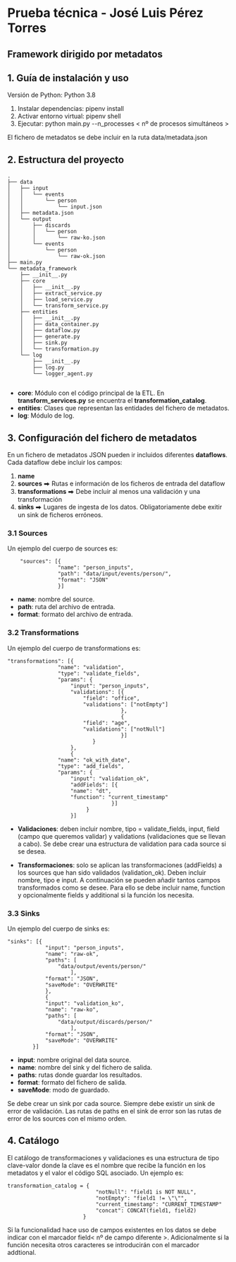 # Prueba técnica - José Luis Pérez Torres
## Framework dirigido por metadatos

## 1. Guía de instalación y uso
Versión de Python: Python 3.8

1. Instalar dependencias: pipenv install
2. Activar entorno virtual: pipenv shell
3. Ejecutar: python main.py --n_processes < nº de procesos simultáneos >

El fichero de metadatos se debe incluir en la ruta data/metadata.json

## 2. Estructura del proyecto

````text
.
├── data
│   ├── input
│   │   └── events
│   │       └── person
│   │           └── input.json
│   ├── metadata.json
│   └── output
│       ├── discards
│       │   └── person
│       │       └── raw-ko.json
│       └── events
│           └── person
│               └── raw-ok.json
├── main.py
└── metadata_framework
    ├── __init__.py
    ├── core
    │   ├── __init__.py
    │   ├── extract_service.py
    │   ├── load_service.py
    │   └── transform_service.py
    ├── entities
    │   ├── __init__.py
    │   ├── data_container.py
    │   ├── dataflow.py
    │   ├── generate.py
    │   ├── sink.py
    │   └── transformation.py
    └── log
        ├── __init__.py
        ├── log.py
        └── logger_agent.py


````
- **core**: Módulo con el código principal de la ETL. En **transform_services.py** se encuentra el **transformation_catalog**.
- **entities**: Clases que representan las entidades del fichero de metadatos.
- **log**: Módulo de log.
## 3. Configuración del fichero de metadatos

En un fichero de metadatos JSON pueden ir incluidos diferentes **dataflows**. Cada dataflow debe incluir los campos:

1. **name**
2. **sources** ⮕ Rutas e información de los ficheros de entrada del dataflow
3. **transformations** ⮕ Debe incluir al menos una validación y una transformación
4. **sinks** ⮕ Lugares de ingesta de los datos. Obligatoriamente debe exitir un sink de ficheros erróneos.

### 3.1 Sources
Un ejemplo del cuerpo de sources es:

```text
    "sources": [{
                "name": "person_inputs",
                "path": "data/input/events/person/",
                "format": "JSON"
                }]
```
- **name**: nombre del source.
- **path**: ruta del archivo de entrada.
- **format**: formato del archivo de entrada.

### 3.2 Transformations

Un ejemplo del cuerpo de transformations es:

```text
"transformations": [{
                "name": "validation",
                "type": "validate_fields",
                "params": {
                    "input": "person_inputs",
                    "validations": [{
                        "field": "office",
                        "validations": ["notEmpty"]
                                    },
                                    {
                        "field": "age",
                        "validations": ["notNull"]
                                    }]
                           }
                    },
                    {
                "name": "ok_with_date",
                "type": "add_fields",
                "params": {
                    "input": "validation_ok",
                    "addFields": [{
                    "name": "dt",
                    "function": "current_timestamp"
                                 }]
                         }
                    }]
```

- **Validaciones**: deben incluir nombre, tipo = validate_fields, input, field (campo que queremos validar) y validations (validaciones que se llevan a cabo). Se debe crear una estructura de validation para cada source si se desea.

- **Transformaciones**: solo se aplican las transformaciones (addFields) a los sources que han sido validados (validation_ok). Deben incluir nombre, tipo e input. A continuación se pueden añadir tantos campos transformados como se desee. Para ello se debe incluir name, function y opcionalmente fields y additional si la función los necesita.

### 3.3 Sinks

Un ejemplo del cuerpo de sinks es:

```text
"sinks": [{
            "input": "person_inputs",
            "name": "raw-ok",
            "paths": [
                "data/output/events/person/"
                    ],
            "format": "JSON",
            "saveMode": "OVERWRITE"
            },
            {
            "input": "validation_ko",
            "name": "raw-ko",
            "paths": [
                "data/output/discards/person/"
                    ],
            "format": "JSON",
            "saveMode": "OVERWRITE"
        }]
```
- **input**: nombre original del data source.
- **name**: nombre del sink y del fichero de salida.
- **paths**: rutas donde guardar los resultados.
- **format**: formato del fichero de salida.
- **saveMode**: modo de guardado.

Se debe crear un sink por cada source. Siempre debe existir un sink de error de validación. Las rutas de paths en el sink de error son las rutas de error de los sources con el mismo orden.

## 4. Catálogo

El catálogo de transformaciones y validaciones es una estructura de tipo clave-valor donde la clave es el nombre que recibe la función en los metadatos y el valor el código SQL asociado. Un ejemplo es:

```text
transformation_catalog = {
                            "notNull": "field1 is NOT NULL",
                            "notEmpty": "field1 != \"\"",
                            "current_timestamp": "CURRENT_TIMESTAMP"
                            "concat": CONCAT(field1, field2)
                        }
````

Si la funcionalidad hace uso de campos existentes en los datos se debe indicar con el marcador field< nº de campo diferente >. Adicionalmente si la función necesita otros caracteres se introducirán con el marcador addtional.